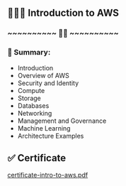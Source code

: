 ## 🙋🏻‍♂️ Introduction to AWS

### ~~~~~~~~~~ ✍🏻 ~~~~~~~~~~

### 🤖 Summary:

- Introduction
- Overview of AWS
- Security and Identity
- Compute
- Storage
- Databases
- Networking
- Management and Governance
- Machine Learning
- Architecture Examples

## ✅ Certificate

[certificate-intro-to-aws.pdf](https://github.com/shadibdair/aws-devops/files/10920176/certificate-intro-to-aws.pdf)
